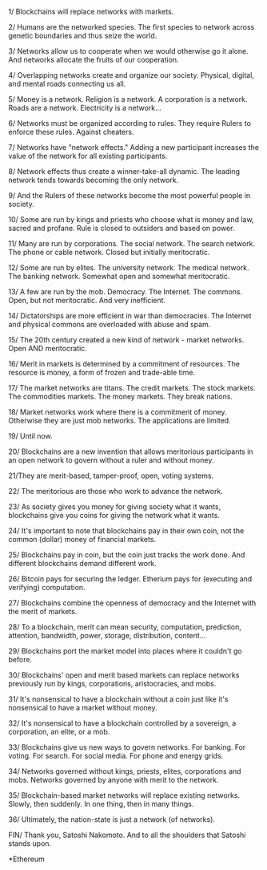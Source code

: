 1/ Blockchains will replace networks with markets.

2/ Humans are the networked species. The first species to network across genetic boundaries and thus seize the world.

3/ Networks allow us to cooperate when we would otherwise go it alone. And networks allocate the fruits of our cooperation.

4/ Overlapping networks create and organize our society. Physical, digital, and mental roads connecting us all.

5/ Money is a network. Religion is a network. A corporation is a network. Roads are a network. Electricity is a network...

6/ Networks must be organized according to rules. They require Rulers to enforce these rules. Against cheaters.

7/ Networks have "network effects." Adding a new participant increases the value of the network for all existing participants.

8/ Network effects thus create a winner-take-all dynamic. The leading network tends towards becoming the only network.

9/ And the Rulers of these networks become the most powerful people in society.

10/ Some are run by kings and priests who choose what is money and law, sacred and profane. Rule is closed to outsiders and based on power.

11/ Many are run by corporations. The social network. The search network. The phone or cable network. Closed but initially meritocratic.

12/ Some are run by elites. The university network. The medical network. The banking network. Somewhat open and somewhat meritocratic.

13/ A few are run by the mob. Democracy. The Internet. The commons. Open, but not meritocratic. And very inefficient.

14/ Dictatorships are more efficient in war than democracies. The Internet and physical commons are overloaded with abuse and spam.

15/ The 20th century created a new kind of network - market networks. Open AND meritocratic.

16/ Merit in markets is determined by a commitment of resources. The resource is money, a form of frozen and trade-able time.

17/ The market networks are titans. The credit markets. The stock markets. The commodities markets. The money markets. They break nations.

18/ Market networks work where there is a commitment of money. Otherwise they are just mob networks. The applications are limited.

19/ Until now.

20/ Blockchains are a new invention that allows meritorious participants in an open network to govern without a ruler and without money.

21/They are merit-based, tamper-proof, open, voting systems.

22/ The meritorious are those who work to advance the network.

23/ As society gives you money for giving society what it wants, blockchains give you coins for giving the network what it wants.

24/ It's important to note that blockchains pay in their own coin, not the common (dollar) money of financial markets.

25/ Blockchains pay in coin, but the coin just tracks the work done. And different blockchains demand different work.

26/ Bitcoin pays for securing the ledger. Etherium pays for (executing and verifying) computation.

27/ Blockchains combine the openness of democracy and the Internet with the merit of markets.

28/ To a blockchain, merit can mean security, computation, prediction, attention, bandwidth, power, storage, distribution, content...

29/ Blockchains port the market model into places where it couldn't go before.

30/ Blockchains' open and merit based markets can replace networks previously run by kings, corporations, aristocracies, and mobs.

31/ It's nonsensical to have a blockchain without a coin just like it's nonsensical to have a market without money.

32/ It's nonsensical to have a blockchain controlled by a sovereign, a corporation, an elite, or a mob.

33/ Blockchains give us new ways to govern networks. For banking. For voting. For search. For social media. For phone and energy grids.

34/ Networks governed without kings, priests, elites, corporations and mobs. Networks governed by anyone with merit to the network.

35/ Blockchain-based market networks will replace existing networks. Slowly, then suddenly. In one thing, then in many things.

36/ Ultimately, the nation-state is just a network (of networks).

FIN/ Thank you, Satoshi Nakomoto. And to all the shoulders that Satoshi stands upon.

*Ethereum